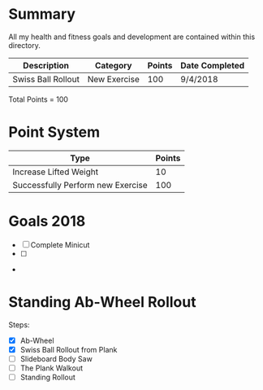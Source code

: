 # Summary
All my health and fitness goals and development are contained within this directory.

| Description | Category | Points | Date Completed |
| --- | --- | --- | --- |
| Swiss Ball Rollout | New Exercise | 100 | 9/4/2018 |

Total Points = 100

# Point System

| Type | Points |
| --- | --- |
| Increase Lifted Weight | 10 |
| Successfully Perform new Exercise | 100 |


# Goals 2018
- [ ] Complete Minicut
- [ ]
-



# Standing Ab-Wheel Rollout
Steps:
- [X] Ab-Wheel
- [X] Swiss Ball Rollout from Plank
- [ ] Slideboard Body Saw
- [ ] The Plank Walkout
- [ ] Standing Rollout
